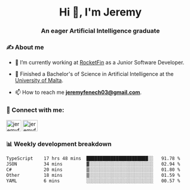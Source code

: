 <h1 align="center">Hi 👋, I'm Jeremy</h1>
<h3 align="center">An eager Artificial Intelligence graduate</h3>

<h3 align="left">✍ About me</h3>

- 🔭 I’m currently working at [RocketFin](https://rocketfin.co) as a Junior Software Developer.

- 🌱 Finished a Bachelor's of Science in Artificial Intelligence at the [University of Malta](https://www.linkedin.com/school/university-of-malta/).

- 📫 How to reach me **jeremyfenech03@gmail.com**.

<h3 align="left">🔗 Connect with me:</h3>
<p align="left">
<a href="https://linkedin.com/in/jeremyfenech" target="blank"><img align="center" src="https://raw.githubusercontent.com/rahuldkjain/github-profile-readme-generator/master/src/images/icons/Social/linked-in-alt.svg" alt="jeremyfenech" height="30" width="40" /></a>
<a href="https://www.leetcode.com/jeremyfen" target="blank"><img align="center" src="https://raw.githubusercontent.com/rahuldkjain/github-profile-readme-generator/master/src/images/icons/Social/leet-code.svg" alt="jeremyfen" height="30" width="40" /></a>
</p>


<h3 align="left">📊 Weekly development breakdown</h3>

<!--START_SECTION:waka-->

```txt
TypeScript    17 hrs 48 mins  ███████████████████████░░   91.78 %
JSON          34 mins         ▓░░░░░░░░░░░░░░░░░░░░░░░░   02.94 %
C#            20 mins         ▒░░░░░░░░░░░░░░░░░░░░░░░░   01.80 %
Other         18 mins         ▒░░░░░░░░░░░░░░░░░░░░░░░░   01.59 %
YAML          6 mins          ░░░░░░░░░░░░░░░░░░░░░░░░░   00.57 %
```

<!--END_SECTION:waka-->
